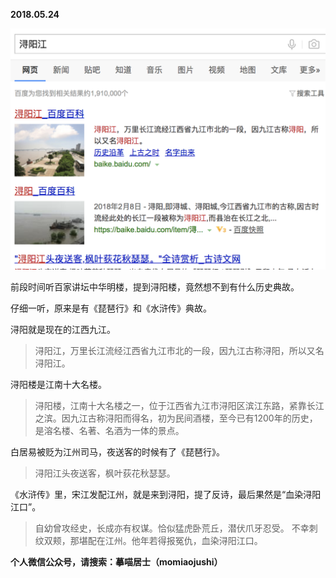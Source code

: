 
          
            
**2018.05.24**



![](img/51001-1e243be91612e889.png)




前段时间听百家讲坛中华明楼，提到浔阳楼，竟然想不到有什么历史典故。

仔细一听，原来是有《琵琶行》和《水浒传》典故。

浔阳就是现在的江西九江。
>浔阳江，万里长江流经江西省九江市北的一段，因九江古称浔阳，所以又名浔阳江。



浔阳楼是江南十大名楼。
>浔阳楼，江南十大名楼之一，位于江西省九江市浔阳区滨江东路，紧靠长江之滨。因九江古称浔阳而得名，初为民间酒楼，至今已有1200年的历史，是溶名楼、名著、名酒为一体的景点。



白居易被贬为江州司马，夜送客的时候有了《琵琶行》。
>浔阳江头夜送客，枫叶荻花秋瑟瑟。



《水浒传》里，宋江发配江州，就是来到浔阳，提了反诗，最后果然是“血染浔阳江口”。
>自幼曾攻经史，长成亦有权谋。恰似猛虎卧荒丘，潜伏爪牙忍受。
不幸刺纹双颊，那堪配在江州。他年若得报冤仇，血染浔阳江口。




**个人微信公众号，请搜索：摹喵居士（momiaojushi）**

          
        